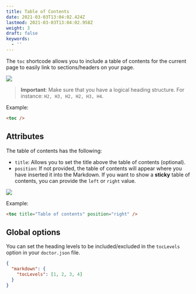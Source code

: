 ```yaml
---
title: Table of Contents
date: 2021-03-03T13:04:02.424Z
lastmod: 2021-03-03T13:04:02.958Z
weight: 3
draft: false
keywords:
  - ''
---
```


The `toc` shortcode allows you to include a table of contents for the current page to easily link to sections/headers on your page.

![](./assets/toc.png)

> **Important**: Make sure that you have a logical heading structure. For instance: `H2, H3, H2, H2, H3, H4`.

Example:

```html
<toc />
```

## Attributes

The table of contents has the following:

- `title`: Allows you to set the title above the table of contents (optional).
- `position`: If not provided, the table of contents will appear where you have inserted it into the Markdown. If you want to show a **sticky** table of contents, you can provide the `left` or `right` value.

![](./assets/toc-sticky.gif)

Example:

```html
<toc title="Table of contents" position="right" />
```

## Global options

You can set the heading levels to be included/excluded in the `tocLevels` option in your `doctor.json` file.

```json
{
  "markdown": {
    "tocLevels": [1, 2, 3, 4]
  }
}
```
